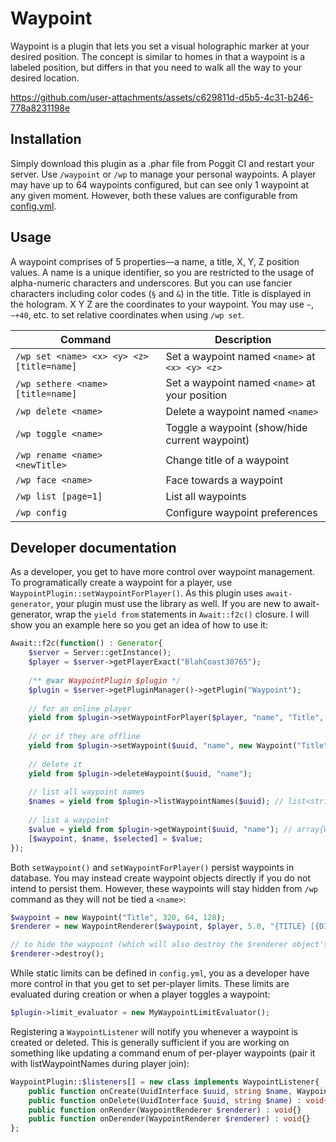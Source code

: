 # Waypoint
Waypoint is a plugin that lets you set a visual holographic marker at your desired position. The concept is similar to
homes in that a waypoint is a labeled position, but differs in that you need to walk all the way to your desired location.

https://github.com/user-attachments/assets/c629811d-d5b5-4c31-b246-778a8231198e

## Installation
Simply download this plugin as a .phar file from Poggit CI and restart your server. Use `/waypoint` or `/wp` to manage
your personal waypoints. A player may have up to 64 waypoints configured, but can see only 1 waypoint  at any given
moment. However, both these values are configurable from [config.yml](resources/config.yml).

## Usage
A waypoint comprises of 5 properties—a name, a title, X, Y, Z position values. A name is a unique identifier, so you are
restricted to the usage of alpha-numeric characters and underscores. But you can use fancier characters including color
codes (`§` and `&`) in the title. Title is displayed in the hologram. X Y Z are the coordinates to your waypoint. You
may use `~`, `~+40`, etc. to set relative coordinates when using `/wp set`.

| Command                                   | Description                                           |
|-------------------------------------------|-------------------------------------------------------|
| `/wp set <name> <x> <y> <z> [title=name]` | Set a waypoint named `<name>` at `<x> <y> <z>`        |
| `/wp sethere <name> [title=name]`         | Set a waypoint named `<name>` at your position        |
| `/wp delete <name>`                       | Delete a waypoint named `<name>`                      |
| `/wp toggle <name>`                       | Toggle a waypoint (show/hide current waypoint)        |
| `/wp rename <name> <newTitle>`            | Change title of a waypoint                            |
| `/wp face <name>`                         | Face towards a waypoint                               |
| `/wp list [page=1]`                       | List all waypoints                                    |
| `/wp config`                              | Configure waypoint preferences                        |

## Developer documentation
As a developer, you get to have more control over waypoint management. To programatically create a waypoint for a player,
use `WaypointPlugin::setWaypointForPlayer()`. As this plugin uses `await-generator`, your plugin must use the library as
well. If you are new to await-generator, wrap the `yield from` statements in `Await::f2c()` closure. I will show you an
example here so you get an idea of how to use it:
```php
Await::f2c(function() : Generator{
	$server = Server::getInstance();
	$player = $server->getPlayerExact("BlahCoast30765");
	
	/** @var WaypointPlugin $plugin */
	$plugin = $server->getPluginManager()->getPlugin("Waypoint");
	
	// for an online player
	yield from $plugin->setWaypointForPlayer($player, "name", "Title", 320, 64, 128);
	
	// or if they are offline
	yield from $plugin->setWaypoint($uuid, "name", new Waypoint("Title", 320, 64, 128), true);
	
	// delete it
	yield from $plugin->deleteWaypoint($uuid, "name");
	
	// list all waypoint names
	$names = yield from $plugin->listWaypointNames($uuid); // list<string>
	
	// list a waypoint
	$value = yield from $plugin->getWaypoint($uuid, "name"); // array{Waypoint, string, bool}|null
	[$waypoint, $name, $selected] = $value;
});
```

Both `setWaypoint()` and `setWaypointForPlayer()` persist waypoints in database. You may instead create waypoint objects
directly if you do not intend to persist them. However, these waypoints will stay hidden from `/wp` command as they will
not be tied a `<name>`:
```php
$waypoint = new Waypoint("Title", 320, 64, 128);
$renderer = new WaypointRenderer($waypoint, $player, 5.0, "{TITLE} [{DISTANCE}m]");

// to hide the waypoint (which will also destroy the $renderer object's state)
$renderer->destroy();
```

While static limits can be defined in `config.yml`, you as a developer have more control in that you get to set
per-player limits. These limits are evaluated during creation or when a player toggles a waypoint:
```php
$plugin->limit_evaluator = new MyWaypointLimitEvaluator();
```

Registering a `WaypointListener` will notify you whenever a waypoint is created or deleted. This is generally sufficient
if you are working on something like updating a command enum of per-player waypoints (pair it with listWaypointNames
during player join):
```php
WaypointPlugin::$listeners[] = new class implements WaypointListener{
	public function onCreate(UuidInterface $uuid, string $name, Waypoint $waypoint) : void{}
	public function onDelete(UuidInterface $uuid, string $name) : void{}
	public function onRender(WaypointRenderer $renderer) : void{}
	public function onDerender(WaypointRenderer $renderer) : void{}
};
```
